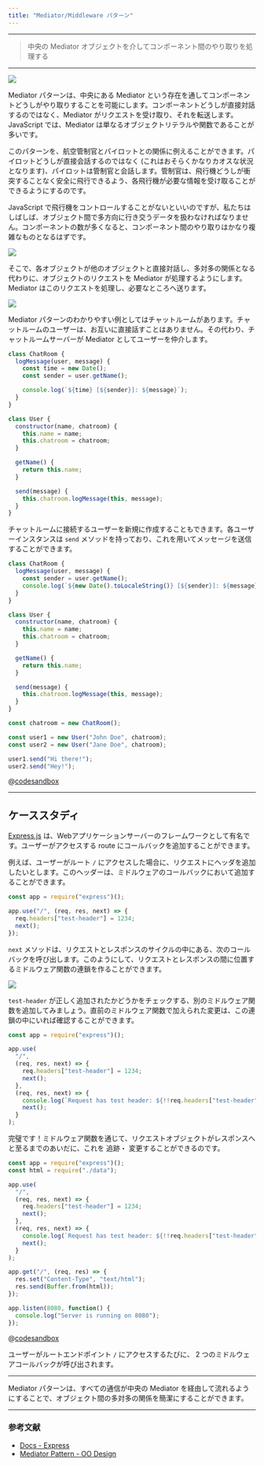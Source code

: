 ```yaml
---
title: "Mediator/Middleware パターン"
---
```


---

> 中央の Mediator オブジェクトを介してコンポーネント間のやり取りを処理する

---

![](/images/learning-patterns/mediator-pattern-1280w.jpg)

Mediator パターンは、中央にある Mediator という存在を通してコンポーネントどうしがやり取りすることを可能にします。コンポーネントどうしが直接対話するのではなく、Mediator がリクエストを受け取り、それを転送します。JavaScript では、Mediator は単なるオブジェクトリテラルや関数であることが多いです。

このパターンを、航空管制官とパイロットとの関係に例えることができます。パイロットどうしが直接会話するのではなく (これはおそらくかなりカオスな状況となります)、パイロットは管制官と会話します。管制官は、飛行機どうしが衝突することなく安全に飛行できるよう、各飛行機が必要な情報を受け取ることができるようにするのです。

JavaScript で飛行機をコントロールすることがないといいのですが、私たちはしばしば、オブジェクト間で多方向に行き交うデータを扱わなければなりません。コンポーネントの数が多くなると、コンポーネント間のやり取りはかなり複雑なものとなるはずです。

![](/images/learning-patterns/mediator-pattern-1.png)

そこで、各オブジェクトが他のオブジェクトと直接対話し、多対多の関係となる代わりに、オブジェクトのリクエストを Mediator が処理するようにします。Mediator はこのリクエストを処理し、必要なところへ送ります。

![](/images/learning-patterns/mediator-pattern-2.png)

Mediator パターンのわかりやすい例としてはチャットルームがあります。チャットルームのユーザーは、お互いに直接話すことはありません。その代わり、チャットルームサーバーが Mediator としてユーザーを仲介します。

```js
class ChatRoom {
  logMessage(user, message) {
    const time = new Date();
    const sender = user.getName();

    console.log(`${time} [${sender}]: ${message}`);
  }
}

class User {
  constructor(name, chatroom) {
    this.name = name;
    this.chatroom = chatroom;
  }

  getName() {
    return this.name;
  }

  send(message) {
    this.chatroom.logMessage(this, message);
  }
}
```

チャットルームに接続するユーザーを新規に作成することもできます。各ユーザーインスタンスは `send` メソッドを持っており、これを用いてメッセージを送信することができます。

```js:index.js
class ChatRoom {
  logMessage(user, message) {
    const sender = user.getName();
    console.log(`${new Date().toLocaleString()} [${sender}]: ${message}`);
  }
}

class User {
  constructor(name, chatroom) {
    this.name = name;
    this.chatroom = chatroom;
  }

  getName() {
    return this.name;
  }

  send(message) {
    this.chatroom.logMessage(this, message);
  }
}

const chatroom = new ChatRoom();

const user1 = new User("John Doe", chatroom);
const user2 = new User("Jane Doe", chatroom);

user1.send("Hi there!");
user2.send("Hey!");
```

@[codesandbox](https://codesandbox.io/embed/late-glade-7gjmr)

---

## ケーススタディ

[Express.js](https://expressjs.com/) は、Webアプリケーションサーバーのフレームワークとして有名です。ユーザーがアクセスする route にコールバックを追加することができます。

例えば、ユーザーがルート `/` にアクセスした場合に、リクエストにヘッダを追加したいとします。このヘッダーは、ミドルウェアのコールバックにおいて追加することができます。

```js
const app = require("express")();

app.use("/", (req, res, next) => {
  req.headers["test-header"] = 1234;
  next();
});
```

`next` メソッドは、リクエストとレスポンスのサイクルの中にある、次のコールバックを呼び出します。このようにして、リクエストとレスポンスの間に位置するミドルウェア関数の連鎖を作ることができます。

![](/images/learning-patterns/mediator-pattern-3.png)

`test-header` が正しく追加されたかどうかをチェックする、別のミドルウェア関数を追加してみましょう。直前のミドルウェア関数で加えられた変更は、この連鎖の中にいれば確認することができます。

```js
const app = require("express")();

app.use(
  "/",
  (req, res, next) => {
    req.headers["test-header"] = 1234;
    next();
  },
  (req, res, next) => {
    console.log(`Request has test header: ${!!req.headers["test-header"]}`);
    next();
  }
);
```

完璧です！ミドルウェア関数を通じて、リクエストオブジェクトがレスポンスへと至るまでのあいだに、これを 追跡・ 変更することができるのです。

```js:index.js
const app = require("express")();
const html = require("./data");

app.use(
  "/",
  (req, res, next) => {
    req.headers["test-header"] = 1234;
    next();
  },
  (req, res, next) => {
    console.log(`Request has test header: ${!!req.headers["test-header"]}`);
    next();
  }
);

app.get("/", (req, res) => {
  res.set("Content-Type", "text/html");
  res.send(Buffer.from(html));
});

app.listen(8080, function() {
  console.log("Server is running on 8080");
});
```

@[codesandbox](https://codesandbox.io/embed/express-js-0e4yr)

ユーザーがルートエンドポイント `/` にアクセスするたびに、 2 つのミドルウェアコールバックが呼び出されます。

---

<!-- TODO: 原文では middleware pattern と書かれているが、誤りと思われる -->
Mediator パターンは、すべての通信が中央の Mediator を経由して流れるようにすることで、オブジェクト間の多対多の関係を簡潔にすることができます。

---

### 参考文献

* [Docs - Express](https://expressjs.com/)
* [Mediator Pattern - OO Design](https://www.oodesign.com/mediator-pattern.html)
